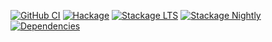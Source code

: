 [![GitHub CI](https://github.com/awkward-squad/text-ansi/workflows/Haskell-CI/badge.svg)](https://github.com/awkward-squad/text-ansi/actions)
[![Hackage](https://img.shields.io/hackage/v/text-ansi.svg)](https://hackage.haskell.org/package/text-ansi)
[![Stackage LTS](https://stackage.org/package/text-ansi/badge/lts)](https://www.stackage.org/lts/package/text-ansi)
[![Stackage Nightly](https://stackage.org/package/text-ansi/badge/nightly)](https://www.stackage.org/nightly/package/text-ansi)
[![Dependencies](https://img.shields.io/hackage-deps/v/text-ansi)](https://packdeps.haskellers.com/reverse/text-ansi)
